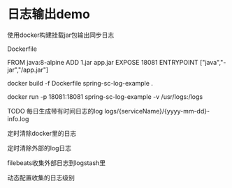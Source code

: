 # 日志输出demo

使用docker构建挂载jar包输出同步日志

Dockerfile

FROM java:8-alpine
ADD 1.jar app.jar
EXPOSE 18081
ENTRYPOINT ["java","-jar","/app.jar"]



docker build -f Dockerfile spring-sc-log-example .

docker run -p 18081:18081 spring-sc-log-example -v /usr/logs:/logs


TODO
每日生成带有时间日志的log
logs/{serviceName}/{yyyy-mm-dd}-info.log

定时清除docker里的日志

定时清除外部的log日志

filebeats收集外部日志到logstash里


动态配置收集的日志级别

